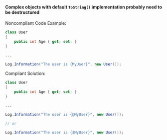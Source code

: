 #### Complex objects with default `ToString()` implementation probably need to be destructured 

Noncompliant Code Example:
```csharp
class User
{
    public int Age { get; set; }
}

...

Log.Information("The user is {MyUser}", new User());
```

Compliant Solution:
```csharp
class User
{
    public int Age { get; set; }
}

...

Log.Information("The user is {@MyUser}", new User());

// or

Log.Information("The user is {$MyUser}", new User());
```

